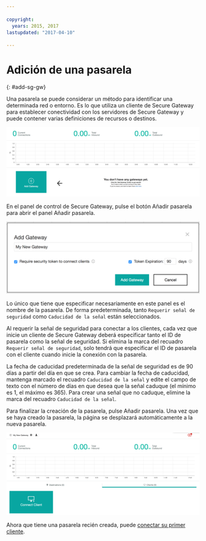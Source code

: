 ```yaml
---

copyright:
  years: 2015, 2017
lastupdated: "2017-04-10"

---
```


# Adición de una pasarela
{: #add-sg-gw}

Una pasarela se puede considerar un método para identificar una determinada red o entorno.  Es lo que utiliza un cliente de Secure Gateway para establecer conectividad con los servidores de Secure Gateway y puede contener varias definiciones de recursos o destinos.

![Panel de control de Secure Gateway](./images/newDashboard.png?raw=true "Panel de control de Secure Gateway")

En el panel de control de Secure Gateway, pulse el botón Añadir pasarela para abrir el panel Añadir pasarela.

![Añadir pasarela](./images/addGateway.png?raw=true "Añadir pasarela")

Lo único que tiene que especificar necesariamente en este panel es el nombre de la pasarela.  De forma predeterminada, tanto `Requerir señal de seguridad` como `Caducidad de la señal` están seleccionados.

Al requerir la señal de seguridad para conectar a los clientes, cada vez que inicie un cliente de Secure Gateway deberá especificar tanto el ID de pasarela como la señal de seguridad.  Si elimina la marca del recuadro `Requerir señal de seguridad`, solo tendrá que especificar el ID de pasarela con el cliente cuando inicie la conexión con la pasarela.

La fecha de caducidad predeterminada de la señal de seguridad es de 90 días a partir del día en que se crea.  Para cambiar la fecha de caducidad, mantenga marcado el recuadro `Caducidad de la señal` y edite el campo de texto con el número de días en que desea que la señal caduque (el mínimo es 1, el máximo es 365).  Para crear una señal que no caduque, elimine la marca del recuadro `Caducidad de la señal`.  

Para finalizar la creación de la pasarela, pulse Añadir pasarela.  Una vez que se haya creado la pasarela, la página se desplazará automáticamente a la nueva pasarela.

![Nueva pasarela](./images/newGateway.png?raw=true "Nueva pasarela")

Ahora que tiene una pasarela recién creada, puede [conectar su primer cliente](/docs/services/SecureGateway/securegateway_client.html).
